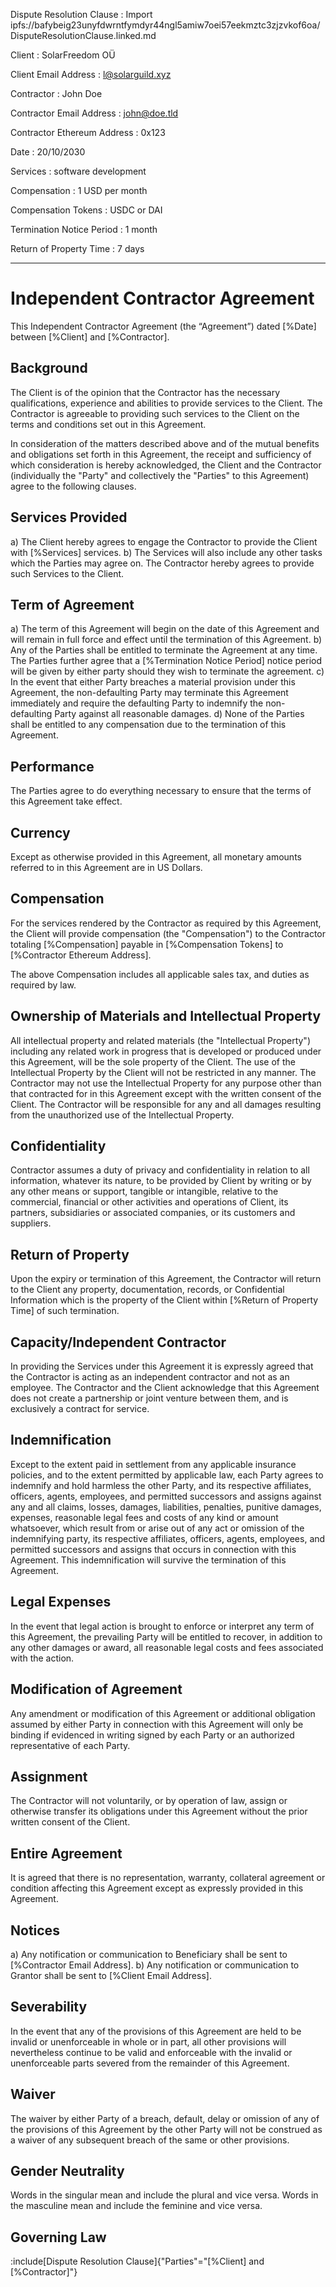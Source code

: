 Dispute Resolution Clause
: Import ipfs://bafybeig23unyfdwrntfymdyr44ngl5amiw7oei57eekmztc3zjzvkof6oa/DisputeResolutionClause.linked.md

Client
: SolarFreedom OÜ

Client Email Address
: l@solarguild.xyz

Contractor
: John Doe

Contractor Email Address
: john@doe.tld

Contractor Ethereum Address
: 0x123

Date
: 20/10/2030

Services
: software development

Compensation
: 1 USD per month

Compensation Tokens
: USDC or DAI

Termination Notice Period
: 1 month

Return of Property Time
: 7 days

---

# Independent Contractor Agreement

This Independent Contractor Agreement (the “Agreement”) dated [%Date] between [%Client] and [%Contractor].

## Background

The Client is of the opinion that the Contractor has the necessary qualifications, experience and abilities to provide services to the Client.
The Contractor is agreeable to providing such services to the Client on the terms and conditions set out in this Agreement.

In consideration of the matters described above and of the mutual benefits and obligations set forth in this Agreement, the receipt and sufficiency of which consideration is hereby acknowledged, the Client and the Contractor (individually the "Party" and collectively the "Parties" to this Agreement) agree to the following clauses.

## Services Provided

a) The Client hereby agrees to engage the Contractor to provide the Client with [%Services] services.
b) The Services will also include any other tasks which the Parties may agree on. The Contractor hereby agrees to provide such Services to the Client.

## Term of Agreement

a) The term of this Agreement will begin on the date of this Agreement and will remain in full force and effect until the termination of this Agreement.
b) Any of the Parties shall be entitled to terminate the Agreement at any time. The Parties further agree that a [%Termination Notice Period] notice period will be given by either party should they wish to terminate the agreement.
c) In the event that either Party breaches a material provision under this Agreement, the non-defaulting Party may terminate this Agreement immediately and require the defaulting Party to indemnify the non-defaulting Party against all reasonable damages.
d) None of the Parties shall be entitled to any compensation due to the termination of this Agreement.

## Performance

The Parties agree to do everything necessary to ensure that the terms of this Agreement take effect.

## Currency

Except as otherwise provided in this Agreement, all monetary amounts referred to in this Agreement are in US Dollars.

## Compensation

For the services rendered by the Contractor as required by this Agreement, the Client will provide compensation (the "Compensation") to the Contractor totaling [%Compensation] payable in [%Compensation Tokens] to [%Contractor Ethereum Address].

The above Compensation includes all applicable sales tax, and duties as required by law.

## Ownership of Materials and Intellectual Property

All intellectual property and related materials (the "Intellectual Property") including any related work in progress that is developed or produced under this Agreement, will be the sole property of the Client. The use of the Intellectual Property by the Client will not be restricted in any manner.
The Contractor may not use the Intellectual Property for any purpose other than that contracted for in this Agreement except with the written consent of the Client. The Contractor will be responsible for any and all damages resulting from the unauthorized use of the Intellectual Property.

## Confidentiality

Contractor assumes a duty of privacy and confidentiality in relation to all information, whatever its nature, to be provided by Client by writing or by any other means or support, tangible or intangible, relative to the commercial, financial or other activities and operations of Client, its partners, subsidiaries or associated companies, or its customers and suppliers.

## Return of Property

Upon the expiry or termination of this Agreement, the Contractor will return to the Client any property, documentation, records, or Confidential Information which is the property of the Client within [%Return of Property Time] of such termination.

## Capacity/Independent Contractor

In providing the Services under this Agreement it is expressly agreed that the Contractor is acting as an independent contractor and not as an employee. The Contractor and the Client acknowledge that this Agreement does not create a partnership or joint venture between them, and is exclusively a contract for service.

## Indemnification

Except to the extent paid in settlement from any applicable insurance policies, and to the extent permitted by applicable law, each Party agrees to indemnify and hold harmless the other Party, and its respective affiliates, officers, agents, employees, and permitted successors and assigns against any and all claims, losses, damages, liabilities, penalties, punitive damages, expenses, reasonable legal fees and costs of any kind or amount whatsoever, which result from or arise out of any act or omission of the indemnifying party, its respective affiliates, officers, agents, employees, and permitted successors and assigns that occurs in connection with this Agreement. This indemnification will survive the termination of this Agreement.

## Legal Expenses

In the event that legal action is brought to enforce or interpret any term of this Agreement, the prevailing Party will be entitled to recover, in addition to any other damages or award, all reasonable legal costs and fees associated with the action.

## Modification of Agreement

Any amendment or modification of this Agreement or additional obligation assumed by either Party in connection with this Agreement will only be binding if evidenced in writing signed by each Party or an authorized representative of each Party.

## Assignment

The Contractor will not voluntarily, or by operation of law, assign or otherwise transfer its obligations under this Agreement without the prior written consent of the Client.

## Entire Agreement

It is agreed that there is no representation, warranty, collateral agreement or condition affecting this Agreement except as expressly provided in this Agreement.

## Notices

a) Any notification or communication to Beneficiary shall be sent to [%Contractor Email Address].
b) Any notification or communication to Grantor shall be sent to [%Client Email Address].

## Severability

In the event that any of the provisions of this Agreement are held to be invalid or unenforceable in whole or in part, all other provisions will nevertheless continue to be valid and enforceable with the invalid or unenforceable parts severed from the remainder of this Agreement.

## Waiver

The waiver by either Party of a breach, default, delay or omission of any of the provisions of this Agreement by the other Party will not be construed as a waiver of any subsequent breach of the same or other provisions.

## Gender Neutrality

Words in the singular mean and include the plural and vice versa. Words in the masculine mean and include the feminine and vice versa.

## Governing Law

:include[Dispute Resolution Clause]{"Parties"="[%Client] and [%Contractor]"}
